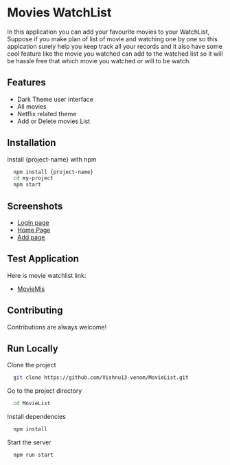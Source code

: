 
# Movies WatchList

In this application you can add your favourite movies to your WatchList, Suppose if you make plan of list of movie and watching one by one so this applcation surely help you keep track all your records and it also have some cool feature like the movie you watched can add to the watched list so it will be hassle free that which movie you watched or will to be watch.


## Features

- Dark Theme user interface
- All movies
- Netflix related theme
- Add or Delete movies List




## Installation

Install {project-name} with npm

```bash
  npm install {project-name}
  cd my-project
  npm start
```
    
## Screenshots

- [Login page](https://drive.google.com/file/d/1Q-0HI4dC0IWxtpIATdOUufzmb33pSQdW/view?usp=sharing)
- [Home Page](https://drive.google.com/file/d/1M2hZCEH--PTLaj2KkeJLLbNhqapC1ZQ5/view?usp=sharing)
- [Add page](https://drive.google.com/file/d/10ah7IP6AgfwWnmHYjGmopG90FA9rDJVW/view?usp=sharing)


## Test Application

Here is movie watchlist link:
- [MovieMis](https://629ba7b25e71672a02a07b0d--charming-queijadas-76ab0d.netlify.app/)


## Contributing

Contributions are always welcome!



## Run Locally

Clone the project

```bash
  git clone https://github.com/Vishnu13-venom/MovieList.git
```

Go to the project directory

```bash
  cd MovieList
```

Install dependencies

```bash
  npm install
```

Start the server

```bash
  npm run start
```

